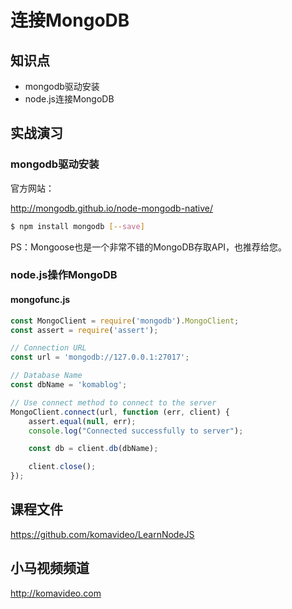连接MongoDB
===========

## 知识点

* mongodb驱动安装
* node.js连接MongoDB

## 实战演习

### mongodb驱动安装

官方网站：

http://mongodb.github.io/node-mongodb-native/

~~~bash
$ npm install mongodb [--save]
~~~

PS：Mongoose也是一个非常不错的MongoDB存取API，也推荐给您。

### node.js操作MongoDB

#### mongofunc.js

~~~javascript
const MongoClient = require('mongodb').MongoClient;
const assert = require('assert');

// Connection URL
const url = 'mongodb://127.0.0.1:27017';

// Database Name
const dbName = 'komablog';

// Use connect method to connect to the server
MongoClient.connect(url, function (err, client) {
    assert.equal(null, err);
    console.log("Connected successfully to server");

    const db = client.db(dbName);

    client.close();
});
~~~

## 课程文件

https://github.com/komavideo/LearnNodeJS

## 小马视频频道

http://komavideo.com
